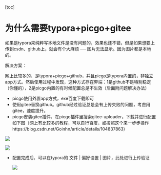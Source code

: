 [toc]

# 为什么需要typora+picgo+gitee

如果是typora来纯粹写本地文件是没有问题的，效果也还不错，但是如果想要上传到csdn、github上，就会有个大麻烦 --- 图片无法显示。因为图片都是本地的。

解决方案：

网上比较多的，是typora+picgo+github，并且picgo是typora内置的，非独立app方式。然后使用过程中发现，这种方式存在弊端：1是github不是特别稳定（你懂的），2是picgo内置的有时候配置总是不生效（后面附问题解决办法）

* picgo使用外置app方式，exe百度下载即可
* 使用gitee替换github。github经过验证总是会有上传失败的问题，考虑用gitee，速度提升。
* picgo安装gitee插件，在picgo插件里搜索gitee-uploader，下载并进行配置如下图（网上有比较多的教程，可以自行百度，或按照这个来一步步操作https://blog.csdn.net/Goinhn/article/details/104837863）

![](https://gitee.com/kelvin11/cloudimg/raw/master/img/20200518140432.png)

![](https://gitee.com/kelvin11/cloudimg/raw/master/img/20200518140556.png)

* 配置完成后，可以在typora的 文件 | 偏好设置 | 图片，此处进行上传验证

  ![](https://gitee.com/kelvin11/cloudimg/raw/master/img/20200518142151.png)

